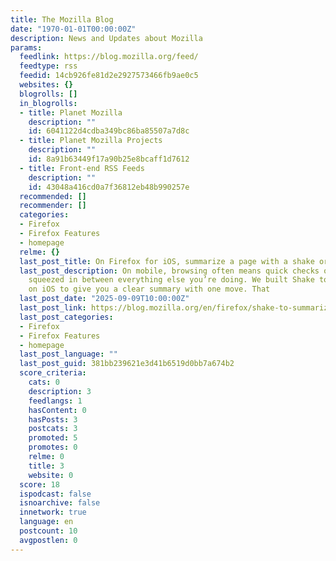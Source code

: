 ```yaml
---
title: The Mozilla Blog
date: "1970-01-01T00:00:00Z"
description: News and Updates about Mozilla
params:
  feedlink: https://blog.mozilla.org/feed/
  feedtype: rss
  feedid: 14cb926fe81d2e2927573466fb9ae0c5
  websites: {}
  blogrolls: []
  in_blogrolls:
  - title: Planet Mozilla
    description: ""
    id: 6041122d4cdba349bc86ba85507a7d8c
  - title: Planet Mozilla Projects
    description: ""
    id: 8a91b63449f17a90b25e8bcaff1d7612
  - title: Front-end RSS Feeds
    description: ""
    id: 43048a416cd0a7f36812eb48b990257e
  recommended: []
  recommender: []
  categories:
  - Firefox
  - Firefox Features
  - homepage
  relme: {}
  last_post_title: On Firefox for iOS, summarize a page with a shake or a tap
  last_post_description: On mobile, browsing often means quick checks on small screens,
    squeezed in between everything else you’re doing. We built Shake to Summarize
    on iOS to give you a clear summary with one move. That
  last_post_date: "2025-09-09T10:00:00Z"
  last_post_link: https://blog.mozilla.org/en/firefox/shake-to-summarize/
  last_post_categories:
  - Firefox
  - Firefox Features
  - homepage
  last_post_language: ""
  last_post_guid: 381bb239621e3d41b6519d0bb7a674b2
  score_criteria:
    cats: 0
    description: 3
    feedlangs: 1
    hasContent: 0
    hasPosts: 3
    postcats: 3
    promoted: 5
    promotes: 0
    relme: 0
    title: 3
    website: 0
  score: 18
  ispodcast: false
  isnoarchive: false
  innetwork: true
  language: en
  postcount: 10
  avgpostlen: 0
---
```

